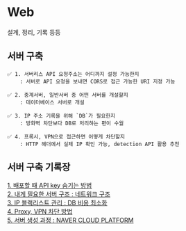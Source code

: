 # Web
설계, 정리, 기록 등등

## 서버 구축
```
✅ 1. 서버리스 API 요청주소는 어디까지 설정 가능한지
    : 서버로 API 요청을 보내면 CORS로 접근 가능한 URI 지정 가능

✅ 2. 중계서버, 일반서버 중 어떤 서버를 개설할지 
    : 데이터베이스 서버로 개설   

✅ 3. IP 주소 기록을 위해 `DB`가 필요한지      
    : 방화벽 차단보다 DB로 처리하는 편이 수월
 
✅ 4. 프록시, VPN으로 접근하면 어떻게 차단할지      
    : HTTP 헤더에서 실제 IP 확인 가능, detection API 활용 추천
```

서버 구축 기록장
---

[1. 배포할 때 API key 숨기는 방법](./md/API_Key_Hide.md)    
[2. 내게 필요한 서버 구조 : 네트워크 구조](./md/clientServerArchitecture.md)    
[3. IP 블랙리스트 관리 : DB 비용 최소화](./md/IPBlacklistManagement.md)     
[4. Proxy, VPN 차단 방법](./md/IPBlacklistManagement.md)        
[5. 서버 생성 과정 : NAVER CLOUD PLATFORM](./md/create_ncp_server.md)

